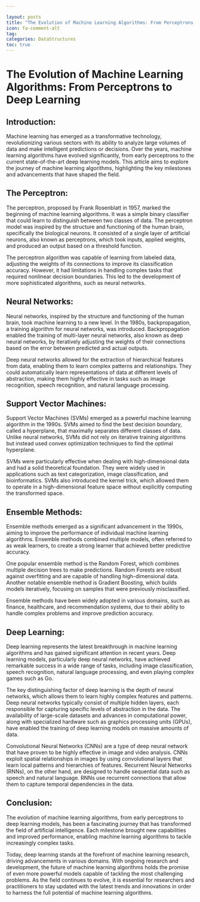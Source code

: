 ```yaml
---

layout: posts
title: "The Evolution of Machine Learning Algorithms: From Perceptrons to Deep Learning"
icon: fa-comment-alt
tag:      
categories: DataStructures
toc: true
---
```




# The Evolution of Machine Learning Algorithms: From Perceptrons to Deep Learning

## Introduction:
Machine learning has emerged as a transformative technology, revolutionizing various sectors with its ability to analyze large volumes of data and make intelligent predictions or decisions. Over the years, machine learning algorithms have evolved significantly, from early perceptrons to the current state-of-the-art deep learning models. This article aims to explore the journey of machine learning algorithms, highlighting the key milestones and advancements that have shaped the field.

## The Perceptron:
The perceptron, proposed by Frank Rosenblatt in 1957, marked the beginning of machine learning algorithms. It was a simple binary classifier that could learn to distinguish between two classes of data. The perceptron model was inspired by the structure and functioning of the human brain, specifically the biological neurons. It consisted of a single layer of artificial neurons, also known as perceptrons, which took inputs, applied weights, and produced an output based on a threshold function.

The perceptron algorithm was capable of learning from labeled data, adjusting the weights of its connections to improve its classification accuracy. However, it had limitations in handling complex tasks that required nonlinear decision boundaries. This led to the development of more sophisticated algorithms, such as neural networks.

## Neural Networks:
Neural networks, inspired by the structure and functioning of the human brain, took machine learning to a new level. In the 1980s, backpropagation, a training algorithm for neural networks, was introduced. Backpropagation enabled the training of multi-layer neural networks, also known as deep neural networks, by iteratively adjusting the weights of their connections based on the error between predicted and actual outputs.

Deep neural networks allowed for the extraction of hierarchical features from data, enabling them to learn complex patterns and relationships. They could automatically learn representations of data at different levels of abstraction, making them highly effective in tasks such as image recognition, speech recognition, and natural language processing.

## Support Vector Machines:
Support Vector Machines (SVMs) emerged as a powerful machine learning algorithm in the 1990s. SVMs aimed to find the best decision boundary, called a hyperplane, that maximally separates different classes of data. Unlike neural networks, SVMs did not rely on iterative training algorithms but instead used convex optimization techniques to find the optimal hyperplane.

SVMs were particularly effective when dealing with high-dimensional data and had a solid theoretical foundation. They were widely used in applications such as text categorization, image classification, and bioinformatics. SVMs also introduced the kernel trick, which allowed them to operate in a high-dimensional feature space without explicitly computing the transformed space.

## Ensemble Methods:
Ensemble methods emerged as a significant advancement in the 1990s, aiming to improve the performance of individual machine learning algorithms. Ensemble methods combined multiple models, often referred to as weak learners, to create a strong learner that achieved better predictive accuracy.

One popular ensemble method is the Random Forest, which combines multiple decision trees to make predictions. Random Forests are robust against overfitting and are capable of handling high-dimensional data. Another notable ensemble method is Gradient Boosting, which builds models iteratively, focusing on samples that were previously misclassified.

Ensemble methods have been widely adopted in various domains, such as finance, healthcare, and recommendation systems, due to their ability to handle complex problems and improve prediction accuracy.

## Deep Learning:
Deep learning represents the latest breakthrough in machine learning algorithms and has gained significant attention in recent years. Deep learning models, particularly deep neural networks, have achieved remarkable success in a wide range of tasks, including image classification, speech recognition, natural language processing, and even playing complex games such as Go.

The key distinguishing factor of deep learning is the depth of neural networks, which allows them to learn highly complex features and patterns. Deep neural networks typically consist of multiple hidden layers, each responsible for capturing specific levels of abstraction in the data. The availability of large-scale datasets and advances in computational power, along with specialized hardware such as graphics processing units (GPUs), have enabled the training of deep learning models on massive amounts of data.

Convolutional Neural Networks (CNNs) are a type of deep neural network that have proven to be highly effective in image and video analysis. CNNs exploit spatial relationships in images by using convolutional layers that learn local patterns and hierarchies of features. Recurrent Neural Networks (RNNs), on the other hand, are designed to handle sequential data such as speech and natural language. RNNs use recurrent connections that allow them to capture temporal dependencies in the data.

## Conclusion:
The evolution of machine learning algorithms, from early perceptrons to deep learning models, has been a fascinating journey that has transformed the field of artificial intelligence. Each milestone brought new capabilities and improved performance, enabling machine learning algorithms to tackle increasingly complex tasks.

Today, deep learning stands at the forefront of machine learning research, driving advancements in various domains. With ongoing research and development, the future of machine learning algorithms holds the promise of even more powerful models capable of tackling the most challenging problems. As the field continues to evolve, it is essential for researchers and practitioners to stay updated with the latest trends and innovations in order to harness the full potential of machine learning algorithms.